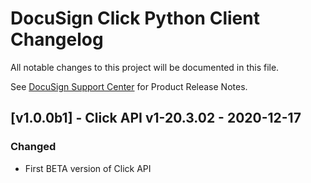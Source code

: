 # DocuSign Click Python Client Changelog
All notable changes to this project will be documented in this file.

See [DocuSign Support Center](https://support.docusign.com/en/releasenotes/) for Product Release Notes.

## [v1.0.0b1] - Click API v1-20.3.02 - 2020-12-17
### Changed
- First BETA version of Click API